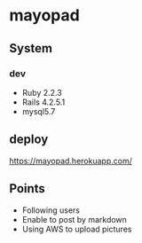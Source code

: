 # mayopad

## System
### dev
- Ruby 2.2.3
- Rails 4.2.5.1
- mysql5.7

## deploy
https://mayopad.herokuapp.com/

## Points
- Following users
- Enable to post by markdown
- Using AWS to upload pictures
